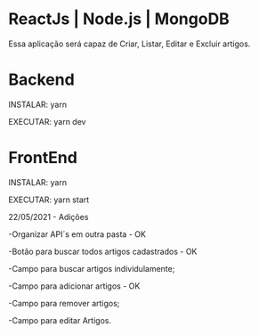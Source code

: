 # ReactJs | Node.js | MongoDB

Essa aplicação será capaz de Criar, Listar, Editar e Excluir artigos.

# Backend 
INSTALAR:
yarn 

EXECUTAR:
yarn dev

# FrontEnd
INSTALAR:
yarn 

EXECUTAR:
yarn start

22/05/2021 - Adições

-Organizar API´s em outra pasta - OK

-Botão para buscar todos artigos cadastrados - OK

-Campo para buscar artigos individulamente;

-Campo para adicionar artigos - OK

-Campo para remover artigos;

-Campo para editar Artigos.